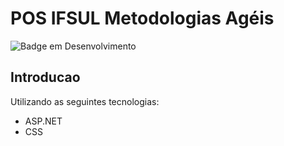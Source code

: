 # POS IFSUL Metodologias Agéis
![Badge em Desenvolvimento](https://img.shields.io/static/v1?label=STATUS&message=FINALIZADO&color=GREEN&style=for-the-badge)
## Introducao
Utilizando as seguintes tecnologias:
* ASP.NET
* CSS